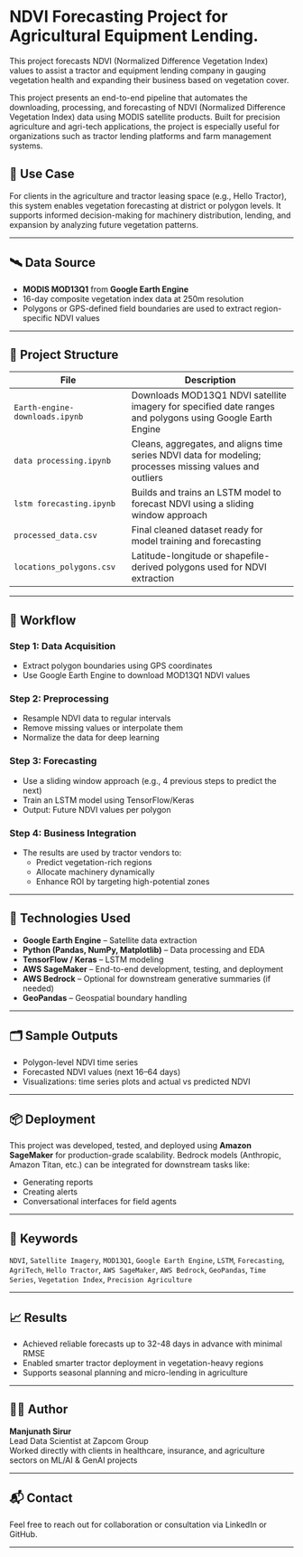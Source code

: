 # **NDVI Forecasting Project for Agricultural Equipment Lending.** 

This project forecasts NDVI (Normalized Difference Vegetation Index) values to assist a tractor and equipment lending company in gauging vegetation health and expanding their business based on vegetation cover.

This project presents an end-to-end pipeline that automates the downloading, processing, and forecasting of NDVI (Normalized Difference Vegetation Index) data using MODIS satellite products. Built for precision agriculture and agri-tech applications, the project is especially useful for organizations such as tractor lending platforms and farm management systems.

## 🚜 Use Case

For clients in the agriculture and tractor leasing space (e.g., Hello Tractor), this system enables vegetation forecasting at district or polygon levels. It supports informed decision-making for machinery distribution, lending, and expansion by analyzing future vegetation patterns.

---

## 🛰️ Data Source

- **MODIS MOD13Q1** from **Google Earth Engine**
- 16-day composite vegetation index data at 250m resolution
- Polygons or GPS-defined field boundaries are used to extract region-specific NDVI values

---

## 📁 Project Structure

| File | Description |
|------|-------------|
| `Earth-engine-downloads.ipynb` | Downloads MOD13Q1 NDVI satellite imagery for specified date ranges and polygons using Google Earth Engine |
| `data processing.ipynb` | Cleans, aggregates, and aligns time series NDVI data for modeling; processes missing values and outliers |
| `lstm forecasting.ipynb` | Builds and trains an LSTM model to forecast NDVI using a sliding window approach |
| `processed_data.csv` | Final cleaned dataset ready for model training and forecasting |
| `locations_polygons.csv` | Latitude-longitude or shapefile-derived polygons used for NDVI extraction |

---

## 🔁 Workflow

### Step 1: Data Acquisition
- Extract polygon boundaries using GPS coordinates
- Use Google Earth Engine to download MOD13Q1 NDVI values

### Step 2: Preprocessing
- Resample NDVI data to regular intervals
- Remove missing values or interpolate them
- Normalize the data for deep learning

### Step 3: Forecasting
- Use a sliding window approach (e.g., 4 previous steps to predict the next)
- Train an LSTM model using TensorFlow/Keras
- Output: Future NDVI values per polygon

### Step 4: Business Integration
- The results are used by tractor vendors to:
  - Predict vegetation-rich regions
  - Allocate machinery dynamically
  - Enhance ROI by targeting high-potential zones

---

## 🧠 Technologies Used

- **Google Earth Engine** – Satellite data extraction
- **Python (Pandas, NumPy, Matplotlib)** – Data processing and EDA
- **TensorFlow / Keras** – LSTM modeling
- **AWS SageMaker** – End-to-end development, testing, and deployment
- **AWS Bedrock** – Optional for downstream generative summaries (if needed)
- **GeoPandas** – Geospatial boundary handling

---

## 🗂️ Sample Outputs

- Polygon-level NDVI time series
- Forecasted NDVI values (next 16–64 days)
- Visualizations: time series plots and actual vs predicted NDVI

---

## 📦 Deployment

This project was developed, tested, and deployed using **Amazon SageMaker** for production-grade scalability. Bedrock models (Anthropic, Amazon Titan, etc.) can be integrated for downstream tasks like:
- Generating reports
- Creating alerts
- Conversational interfaces for field agents

---

## 🔑 Keywords

`NDVI`, `Satellite Imagery`, `MOD13Q1`, `Google Earth Engine`, `LSTM`, `Forecasting`, `AgriTech`, `Hello Tractor`, `AWS SageMaker`, `AWS Bedrock`, `GeoPandas`, `Time Series`, `Vegetation Index`, `Precision Agriculture`

---

## 📈 Results

- Achieved reliable forecasts up to 32-48 days in advance with minimal RMSE
- Enabled smarter tractor deployment in vegetation-heavy regions
- Supports seasonal planning and micro-lending in agriculture

---

## 👨‍💼 Author

**Manjunath Sirur**  
Lead Data Scientist at Zapcom Group  
Worked directly with clients in healthcare, insurance, and agriculture sectors on ML/AI & GenAI projects

---

## 📬 Contact

Feel free to reach out for collaboration or consultation via LinkedIn or GitHub.

---



